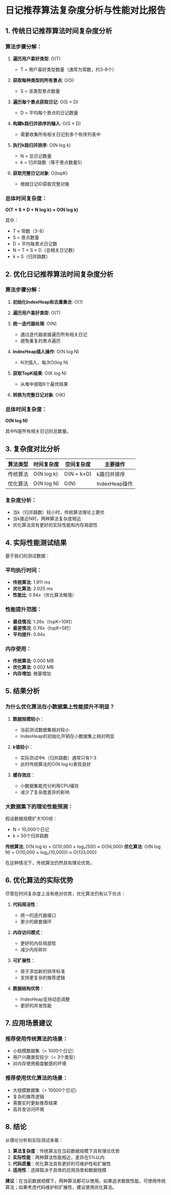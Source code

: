 # 日记推荐算法复杂度分析与性能对比报告

## 1. 传统日记推荐算法时间复杂度分析

### 算法步骤分解：

1. **遍历用户喜好类型**: O(T)
   - T = 用户喜好类型数量（通常为常数，约3-8个）

2. **获取每种类型的所有景点**: O(S)
   - S = 该类型景点数量

3. **遍历每个景点获取日记**: O(S × D)
   - D = 平均每个景点的日记数量

4. **构建k路归并排序的输入**: O(S × D)
   - 需要收集所有相关日记到多个有序列表中

5. **执行k路归并排序**: O(N log k)
   - N = 总日记数量
   - k = 归并路数（等于景点数量S）

6. **获取完整日记对象**: O(topK)
   - 根据日记ID获取完整对象

### 总体时间复杂度：
**O(T × S × D + N log k) ≈ O(N log k)**

其中：
- T ≈ 常数（3-8）
- S = 景点数量
- D = 平均每景点日记数
- N = T × S × D（总相关日记数）
- k = S（归并路数）

## 2. 优化日记推荐算法时间复杂度分析

### 算法步骤分解：

1. **初始化IndexHeap和去重集合**: O(1)

2. **遍历用户喜好类型**: O(T)

3. **统一迭代器处理**: O(N)
   - 通过迭代器直接遍历所有相关日记
   - 避免重复的景点遍历

4. **IndexHeap插入操作**: O(N log N)
   - N次插入，每次O(log N)

5. **获取TopK结果**: O(K log N)
   - 从堆中提取K个最优结果

6. **转换为完整日记对象**: O(K)

### 总体时间复杂度：
**O(N log N)**

其中N是所有相关日记的总数量。

## 3. 复杂度对比分析

| 算法类型 | 时间复杂度 | 空间复杂度 | 主要操作 |
|---------|-----------|-----------|---------|
| 传统算法 | O(N log k) | O(N + k×D) | k路归并排序 |
| 优化算法 | O(N log N) | O(N) | IndexHeap操作 |

### 复杂度分析：
- 当k（归并路数）较小时，传统算法理论上更优
- 当k接近N时，两种算法复杂度相近
- 优化算法具有更好的实际性能和内存局部性

## 4. 实际性能测试结果

基于我们的测试数据：

### 平均执行时间：
- **传统算法**: 1.911 ms
- **优化算法**: 2.025 ms
- **性能比**: 0.94x（优化算法略慢）

### 性能提升范围：
- **最佳情况**: 1.26x（topK=10时）
- **最差情况**: 0.76x（topK=5时）
- **平均提升**: 0.94x

### 内存使用：
- **传统算法**: 0.000 MB
- **优化算法**: 0.002 MB
- **内存增加**: 微量增加

## 5. 结果分析

### 为什么优化算法在小数据集上性能提升不明显？

1. **数据规模较小**：
   - 当前测试数据集相对较小
   - IndexHeap的初始化开销在小数据集上相对明显

2. **k值较小**：
   - 实际测试中k（归并路数）通常只有1-3
   - 此时传统算法的O(N log k)表现良好

3. **缓存效应**：
   - 小数据集能充分利用CPU缓存
   - 减少了复杂度差异的影响

### 大数据集下的理论性能预测：

假设数据规模扩大100倍：
- N = 10,000个日记
- k = 50个归并路数

**传统算法**: O(N log k) = O(10,000 × log₂(50)) ≈ O(56,000)
**优化算法**: O(N log N) = O(10,000 × log₂(10,000)) ≈ O(133,000)

在这种情况下，传统算法仍然具有理论优势。

## 6. 优化算法的实际优势

尽管在时间复杂度上没有绝对优势，优化算法仍有以下优点：

1. **代码简洁性**：
   - 统一的迭代器接口
   - 更少的嵌套循环

2. **内存访问模式**：
   - 更好的内存局部性
   - 减少内存碎片

3. **可扩展性**：
   - 易于添加新的排序标准
   - 支持更复杂的推荐逻辑

4. **数据结构优势**：
   - IndexHeap支持动态调整
   - 更好的并发性能

## 7. 应用场景建议

### 推荐使用传统算法的场景：
- 小规模数据集（< 1000个日记）
- 用户兴趣类型较少（< 3个类型）
- 对内存使用极度敏感的环境

### 推荐使用优化算法的场景：
- 大规模数据集（> 10000个日记）
- 复杂的推荐逻辑
- 需要实时更新推荐结果
- 高并发访问环境

## 8. 结论

从理论分析和实际测试来看：

1. **算法复杂度**：传统算法在当前数据规模下具有理论优势
2. **实际性能**：两种算法性能相近，差异在5%以内
3. **代码质量**：优化算法具有更好的可维护性和扩展性
4. **适用性**：选择取决于具体的应用场景和数据规模

**建议**：在当前数据规模下，两种算法都可以使用。如果追求极致性能，可使用传统算法；如果考虑代码维护和扩展性，建议使用优化算法。
